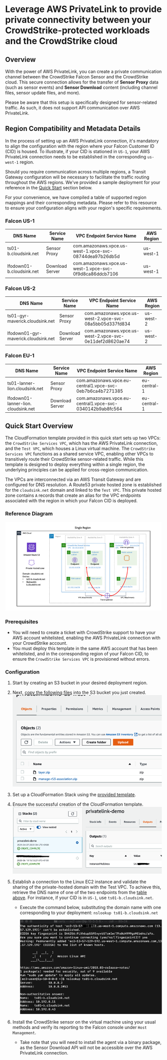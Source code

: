 

# Leverage AWS PrivateLink to provide private connectivity between your CrowdStrike-protected workloads and the CrowdStrike cloud

## Overview

With the power of AWS PrivateLink, you can create a private communication channel between the CrowdStrike Falcon Sensor and the CrowdStrike cloud. This secure connection allows for the transfer of **Sensor Proxy** data (such as sensor events) and **Sensor Download** content (including channel files, sensor update files, and more).

Please be aware that this setup is specifically designed for sensor-related traffic. As such, it does not support API communication over AWS PrivateLink.

## Region Compatibility and Metadata Details

In the process of setting up an AWS PrivateLink connection, it's mandatory to align the configuration with the region where your Falcon Customer ID (CID) is housed. To illustrate, if your CID is stationed in `US-1`, your AWS PrivateLink connection needs to be established in the corresponding `us-west-1` region.

Should you require communication across multiple regions, a Transit Gateway configuration will be necessary to facilitate the traffic routing throughout the AWS regions. We've provided a sample deployment for your reference in the [Quick Start](#quick-start-overview) section below.

For your convenience, we have compiled a table of supported region mappings and their corresponding metadata. Please refer to this resource to ensure your configuration aligns with your region's specific requirements.

### Falcon US-1

| DNS Name                  | Service Name    | VPC Endpoint Service Name                               | AWS Region |
| ------------------------- | --------------- | ------------------------------------------------------- | ---------- |
| ts01-b.cloudsink.net      | Sensor Proxy    | com.amazonaws.vpce.us-west-1.vpce-svc-08744dea97b26db5d | us-west-1  |
| lfodown01-b.cloudsink.net | Download Server | com.amazonaws.vpce.us-west-1.vpce-svc-0f9d8ca86ddcb7106 | us-west-1  |

### Falcon US-2

| DNS Name                             | Service Name    | VPC Endpoint Service Name                               | AWS Region |
| ------------------------------------ | --------------- | ------------------------------------------------------- | ---------- |
| ts01-gyr-maverick.cloudsink.net      | Sensor Proxy    | com.amazonaws.vpce.us-west-2.vpce-svc-08a5bb05d337fd834 | us-west-2  |
| lfodown01-gyr-maverick.cloudsink.net | Download Server | com.amazonaws.vpce.us-west-2.vpce-svc-0e11def2d8620ae74 | us-west-2  |

### Falcon EU-1

| DNS Name                             | Service Name    | VPC Endpoint Service Name                                 | AWS Region   |
| ------------------------------------ | --------------- | --------------------------------------------------------- | ------------ |
| ts01-lanner-lion.cloudsink.net       | Sensor Proxy    | com.amazonaws.vpce.eu-central1.vpce-svc-0eb7b6ca4b7271385 | eu-central-1 |
| lfodown01-lanner-lion. cloudsink.net | Download Server | com.amazonaws.vpce.eu-central1.vpce-svc-0340142b9ab8fc564 | eu-central-1 |

## Quick Start Overview

The CloudFormation template provided in this quick start sets up two VPCs: the `CrowdStrike Services VPC`, which has the AWS PrivateLink connection, and the `Test VPC`, which houses a Linux virtual machine. The `CrowdStrike Services VPC` functions as a shared service VPC, enabling other VPCs to transitively route their CrowdStrike sensor-related traffic. While this template is designed to deploy everything within a single region, the underlying principles can be applied for cross-region communication.

The VPCs are interconnected via an AWS Transit Gateway and are configured for DNS resolution. A Route53 private hosted zone is established for the `cloudsink.net` domain and linked to the `Test VPC`. This private hosted zone contains `A` records that create an alias for the VPC endpoints associated with the region in which your Falcon CID is deployed.

### Reference Diagram

![AWS PrivateLink Demo Reference Diagram](./docs/images/privatelink-demo.png)

### Prerequisites

- You will need to create a ticket with CrowdStrike support to have your AWS account whitelisted, enabling the AWS PrivateLink connection with your CrowdStrike account.
- You must deploy this template in the same AWS account that has been whitelisted, and in the corresponding region of your Falcon CID, to ensure the `CrowdStrike Services VPC` is provisioned without errors.

### Configuration

1. Start by creating an S3 bucket in your desired deployment region.

1. Next, [copy the following files](https://github.com/CrowdStrike/Cloud-AWS/tree/main/aws-privatelink/s3bucket) into the S3 bucket you just created.
   ![S3 bucket with uploaded files from the GitHub project](docs/images/s3bucket-sm.png)

1. Set up a CloudFormation Stack using the [provided template](https://github.com/CrowdStrike/Cloud-AWS/blob/main/aws-privatelink/cloudformation/create-vpc-endpoint-r53-tgw-attachment.yaml).

1. Ensure the successful creation of the CloudFormation template.
   ![AWS CloudFormation Stack Output that's successfully deployed](docs/images/cft-output-sm.png)

1. Establish a connection to the Linux EC2 instance and validate the sharing of the private-hosted domain with the Test VPC. To achieve this, retrieve the DNS name of one of the two endpoints from the [table above](#region-compatibility-and-metadata-details). For instance, if your CID is in `US-1`, use `ts01-b.cloudsink.net`.
   - Execute the command below, substituting the domain name with one corresponding to your deployment: `nslookup ts01-b.cloudsink.net`

     ![A terminal shell that successfully outputs a nslookup query](docs/images/dnstest-sm.png)

1. Install the CrowdStrike sensor on the virtual machine using your usual methods and verify its reporting to the Falcon console under `Host Management`.
   - Take note that you will need to install the agent via a binary package, as the Sensor Download API will not be accessible over the AWS PrivateLink connection.
